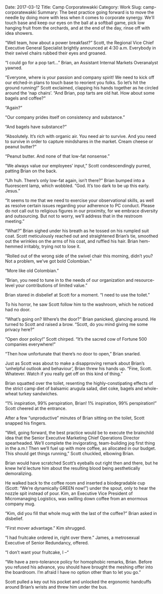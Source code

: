 Date: 2017-03-12
Title: Camp Corporatewakki
Category: Work
Slug: camp-corporatewakki
Summary: The best practice going forward is to move the needle by doing more with less when it comes to corporate synergy.  We'll touch base and keep our eyes on the ball at a softball game, pick low hanging fruit from the orchards, and at the end of the day, rinse off with idea showers.

“Well team, how about a power breakfast?”  Scott, the Regional Vice Chief Executive General Specialist brightly announced at 4:30 a.m.  Everybody in their swivel chairs rubbed their eyes and groaned.

“I could go for a pop tart…” Brian, an Assistant Internal Markets Overanalyst yawned.

“Everyone, where is your passion and company spirit!  We need to kick off our etched-in plans to touch base to reorient you folks.  So let’s hit the ground running!” Scott exclaimed, clapping his hands together as he circled around the ‘nap chairs’.  “And Brian, pop tarts are old hat.  How about some bagels and coffee?"

“Again?”

“Our company prides itself on consistency and substance.”

“And bagels have substance?”

“Absolutely.  It’s rich with organic air.  You need air to survive.  And you need to survive in order to capture mindshares in the market.  Cream cheese or peanut butter?”

“Peanut butter.  And none of that low-fat nonsense.”

“We always value our employees’ input,” Scott condescendingly purred, patting Brian on the back.

“Uh huh.  There’s only low-fat again, isn’t there?”  Brian bumped into a fluorescent lamp, which wobbled.  “God.  It’s too dark to be up this early.  Jesus.”

“It seems to me that we need to exercise your observational skills, as well as resolve certain issues regarding your adherence to PC conduct.  Please do not call out to religious figures in our proximity, for we embrace diversity and outsourcing.  But not to worry, we’ll address that in the restroom meeting.”

“What?” Brian sighed under his breath as he tossed on his rumpled suit coat.  Scott meticulously reached out and straightened Brian’s tie, smoothed out the wrinkles on the arms of his coat, and ruffled his hair.  Brian hem-hemmed irritably, trying not to lose it.

“Rolled out of the wrong side of the swivel chair this morning, didn’t you?  Not a problem, we’ve got bold Colombian.”

“More like old Colombian.”

“Brian, you need to tune in to the needs of our organization and resource-level your contributions of limited value.”

Brian stared in disbelief at Scott for a moment.  “I need to use the toilet.”

To his horror, he saw Scott follow him to the washroom, which he noticed had no door.  

“What’s going on?  Where’s the door?”  Brian panicked, glancing around.  He turned to Scott and raised a brow. “Scott, do you mind giving me some privacy here?”

“Open door policy!” Scott chirped. “It’s the sacred cow of Fortune 500 companies everywhere!”

“Then how unfortunate that there’s no door to open,” Brian snarled.

Just as Scott was about to make a disapproving remark about Brian’s ‘unhelpful outlook and behaviour’, Brian threw his hands up.  “Fine, Scott.  Whatever.  Watch if you really get off on this kind of thing.”

Brian squatted over the toilet, resenting the highly-constipating effects of the strict camp diet of balsamic arugula salad, diet coke, bagels and whole-wheat turkey sandwiches.

“1% inspiration, 99% perspiration, Brian!  1% inspiration, 99% perspiration!”  Scott cheered at the entrance.

After a few “unproductive” minutes of Brian sitting on the toilet, Scott snapped his fingers.

“Well, going forward, the best practice would be to execute the brainchild idea that the Senior Executive Marketing Chief Operations Director spearheaded.  We’ll complete the invigorating, team-building jog first thing in the a.m.!  Then we’ll fuel up with more coffee, as allocated in our budget.  This should get things running,” Scott chuckled, elbowing Brian.

Brian would have scratched Scott’s eyeballs out right then and there, but he knew he’d lecture him about the resulting blood being aesthetically demoralizing.

He walked back to the coffee room and inserted a biodegradable cup (Scott:  “We’re dynamically GREEN now!”) under the spout, only to hear the nozzle spit instead of pour.  Kim, an Executive Vice President of Micromanaging Logistics, was swilling down coffee from an enormous company mug.

“Kim, did you fill that whole mug with the last of the coffee?”  Brian asked in disbelief.

“First mover advantage.” Kim shrugged.

“I had fruitcake ordered in, right over there.”  James, a metrosexual Executive of Senior Redundancy, offered.

“I don’t want your fruitcake, I –“

“We have a zero-tolerance policy for homophobic remarks, Brian.   Before you refused his advance, you should have brought the meshing offer into the boardroom.  I’m afraid I have no option other than to let you go.”

Scott pulled a key out his pocket and unlocked the ergonomic handcuffs around Brian’s wrists and threw him under the bus.

